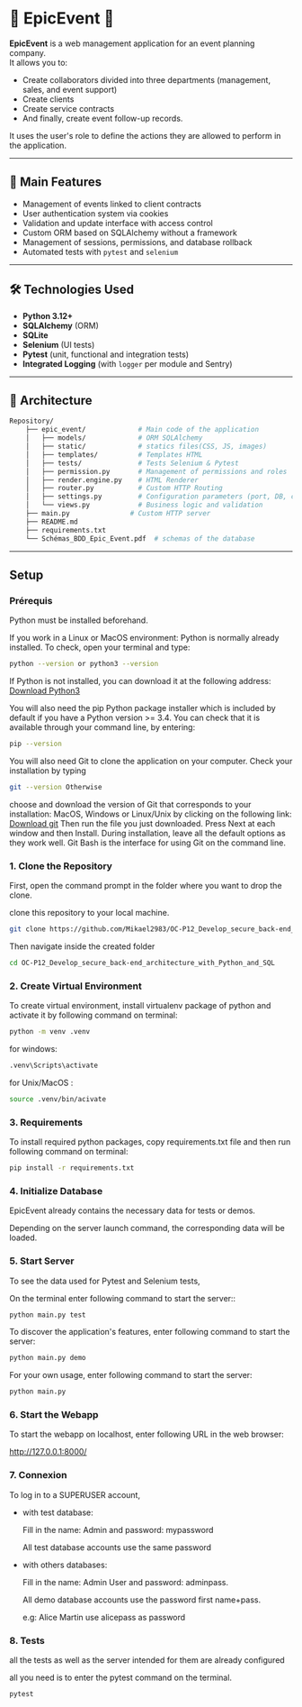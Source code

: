 # 🎉 EpicEvent 🎉
**EpicEvent** is a web management application for an event planning company.  
It allows you to:  
- Create collaborators divided into three departments (management, sales, and event support)  
- Create clients  
- Create service contracts  
- And finally, create event follow-up records.

It uses the user's role to define the actions they are allowed to perform in the application.

---

## 🚀 Main Features

- Management of events linked to client contracts  
- User authentication system via cookies  
- Validation and update interface with access control  
- Custom ORM based on SQLAlchemy without a framework  
- Management of sessions, permissions, and database rollback  
- Automated tests with `pytest` and `selenium`

---

## 🛠️ Technologies Used

- **Python 3.12+**
- **SQLAlchemy** (ORM)
- **SQLite**
- **Selenium** (UI tests)
- **Pytest** (unit, functional and integration tests)
- **Integrated Logging** (with `logger` per module and Sentry)

---


## 🧱 Architecture
```bash
Repository/
    ├── epic_event/             # Main code of the application
    │   ├── models/             # ORM SQLAlchemy
    │   ├── static/             # statics files(CSS, JS, images)
    │   ├── templates/          # Templates HTML  
    │   ├── tests/              # Tests Selenium & Pytest
    │   ├── permission.py       # Management of permissions and roles
    │   ├── render.engine.py    # HTML Renderer 
    │   ├── router.py           # Custom HTTP Routing
    │   ├── settings.py         # Configuration parameters (port, DB, constants)
    │   └── views.py            # Business logic and validation
    ├── main.py               # Custom HTTP server
    ├── README.md
    ├── requirements.txt
    └── Schémas_BDD_Epic_Event.pdf  # schemas of the database
```

---
## Setup
### Prérequis
Python must be installed beforehand.

If you work in a Linux or MacOS environment: Python is normally already installed. To check, open your terminal and type:
```bash
python --version or python3 --version
```
If Python is not installed, you can download it at the following address: [Download Python3](https://www.python.org/downloads)

You will also need the pip Python package installer which is included by default if you have a Python version >= 3.4. You can check that it is available through your command line, by entering: 
```bash
pip --version
```
You will also need Git to clone the application on your computer. Check your installation by typing
```bash
git --version Otherwise
```
choose and download the version of Git that corresponds to your installation: MacOS, Windows or Linux/Unix by clicking on the following link: [Download git](https://git-scm.com/downloads) Then run the file you just downloaded. Press Next at each window and then Install. During installation, leave all the default options as they work well. Git Bash is the interface for using Git on the command line.

### 1. Clone the Repository

First, open the command prompt in the folder where you want to drop the clone.

clone this repository to your local machine. 

```bash
git clone https://github.com/Mikael2983/OC-P12_Develop_secure_back-end_architecture_with_Python_and_SQL.git
```
Then navigate inside the created folder

```bash
cd OC-P12_Develop_secure_back-end_architecture_with_Python_and_SQL
```

### 2. Create Virtual Environment

To create virtual environment, install virtualenv package of python and activate it by following command on terminal:

```bash
python -m venv .venv
```
for windows:
```bash
.venv\Scripts\activate
```
for Unix/MacOS :
```bash
source .venv/bin/acivate
```

### 3. Requirements

To install required python packages, copy requirements.txt file and then run following command on terminal:

```bash
pip install -r requirements.txt
```
### 4. Initialize Database

EpicEvent already contains the necessary data for tests or demos.

Depending on the server launch command, the corresponding data will be loaded.

### 5. Start Server

To see the data used for Pytest and Selenium tests, 

On the terminal enter following command to start the server::
```bash
python main.py test
```

To discover the application's features, enter following command to start the server:
```bash
python main.py demo
```

For your own usage, enter following command to start the server:

```bash
python main.py
```
### 6. Start the Webapp

To start the webapp on localhost, enter following URL in the web browser:

http://127.0.0.1:8000/


### 7. Connexion

To log in to a SUPERUSER account,
- with test database:

    Fill in the name: Admin and password: mypassword

    All test database accounts use the same password


- with others databases:
    
    Fill in the name: Admin User and password: adminpass.

    All demo database accounts use the password first name+pass.

    e.g: Alice Martin use alicepass as password

### 8. Tests

all the tests as well as the server intended for them are already configured

all you need is to enter the pytest command on the terminal.

```bash
pytest
```